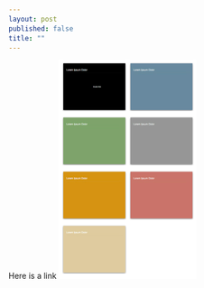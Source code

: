 ```yaml
---
layout: post
published: false
title: ""
---
```


Here is a link ![image](/img/posts/2014-03-22-keynote-colors.png)